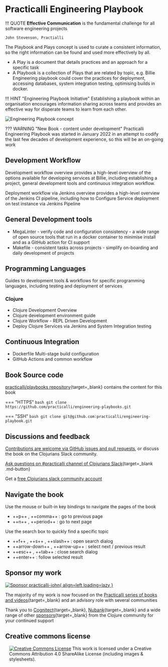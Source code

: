 # Practicalli Engineering Playbook

!!! QUOTE
    **Effective Communication** is the fundamental challenge for all software engineering projects

    John Stevenson, Practialli


The Playbook and Plays concept is used to curate a consistent information, so the right information can be found and used more effectively by all.

- A Play is a document that details practices and an approach for a specific task
- A Playbook is a collection of Plays that are related by topic, e.g. Billie Engineering playbook could cover the practices for deployment, accessing
databases, system integration testing, optimising builds in docker.

!!! HINT "Engineering Playbook Initiative"
    Establishing a playbook within an organisation encourages information sharing across teams and provides an effective way for disperate teams to learn from each other.

![Engineering Playbook concept](https://raw.githubusercontent.com/practicalli/graphic-design/live/engineering-playbook/engineering-playbook-concept.png)


??? WARNING "New Book - content under development"
    Practicalli Engineering Playbook was started in January 2022 in an attempt to codify the last few decades of development experience, so this will be an on-going work


## Development Workflow

Development workflow overview provides a high-level overview of the options available for developing services at Billie, including establishing a project, general development tools and continuous integration workflow.

Deployment workflow via Jenkins overview provides a high-level overview of the Jenkins CI pipeline, including how to Configure Service deployment on test instance via Jenkins Pipeline


## General Development tools

* MegaLinter - verify code and configuration consistency - a wide range of open source tools that run in a docker container to minimise install and as a GitHub action for CI support
* Makefile - consistent tasks across projects - simplify on-boarding and daily development of projects


## Programming Languages

Guides to development tools & workflows for specific programming languages, including testing and deployment of services

### Clojure

* Clojure Development Overview
* Clojure development environment guide
* Clojure Workflow - REPL Driven Development
* Deploy Clojure Services via Jenkins and System Integration testing

## Continuous Integration

* Dockerfile Multi-stage build configuration
* GitHub Actions and common workflow



## Book Source code

[practicalli/playbooks repository](https://github.com/practicalli/playbooks){target=_blank} contains the content for this book

=== "HTTPS"
    ```bash
    git clone https://github.com/practicalli/engineering-playbooks.git
    ```

=== "SSH"
    ```bash
    git clone git@github.com:practicalli/engineering-playbook.git
    ```


## Discussions and feedback

[Contributions are welcome via GitHub issues and pull requests](introduction/contributing.md), or discuss the book on the Clojurians Slack community.

[Ask questions on #practicalli channel of  Clojurians Slack](https://clojurians.slack.com/messages/practicalli){target=_blank .md-button}

Get a [free Clojurians slack community account](https://clojurians.net/)


## Navigate the book

Use the mouse or built-in key bindings to navigate the pages of the book

- ++p++ , ++comma++ : go to previous page
- ++n++ , ++period++ : go to next page

Use the search box to quickly find a specific topic

- ++f++ , ++s++ , ++slash++ : open search dialog
- ++arrow-down++ , ++arrow-up++ : select next / previous result
- ++esc++ , ++tab++ : close search dialog
- ++enter++ : follow selected result


## Sponsor my work

[![Sponsor practicalli-john](https://raw.githubusercontent.com/practicalli/graphic-design/live/buttons/practicalli-github-sponsors-button.png){ align=left loading=lazy }](https://github.com/sponsors/practicalli-john/)

The majority of my work is now focused on the [Practicalli series of books and videos](https://practical.li/){target=_blank} and an advisory role with several communities

Thank you to [Cognitect](https://www.cognitect.com/){target=_blank}, [Nubank](https://nubank.com.br/){target=_blank} and a wide range of other [sponsors](https://github.com/sponsors/practicalli-john#sponsors){target=_blank} from the Clojure community for your continued support


## Creative commons license

<div style="width:95%; margin:auto;">
<a rel="license" href="http://creativecommons.org/licenses/by-sa/4.0/"><img alt="Creative Commons License" style="border-width:0" src="https://i.creativecommons.org/l/by-sa/4.0/88x31.png" /></a>
This work is licensed under a Creative Commons Attribution 4.0 ShareAlike License (including images & stylesheets).
</div>
